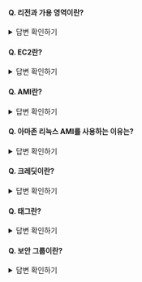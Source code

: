 #### Q. 리전과 가용 영역이란?

<details>
<summary>답변 확인하기</summary>
  
```
리전이란 AWS의 서비스가 구동될 지역으로, 도시별로 지어진 클라우드 센터이다.
서울 리전을 사용할 경우, 서울(목동 등)에 있는 클라우드 센터에 구축된 가상 머신들을 사용하는 것이다.
  
또한 리전은 AWS가 전 세계 데이터 센터를 클러스터링하는 물리적 위치로서 2개 이상의 가용 영역들의 집합을 의미한다. 
  
이때 가용 영역이란 논리적 데이터 센터의 각 그룹으로서 하나 이상의 데이터 센터들의 집합을 의미한다.
  
각각의 AWS 리전은 지리적 영역 내에서 격리되고 물리적으로 분리된 여러 개의 가용 영역으로 구성된다.
  
그 중 서울 리전은 우리나라에서 가장 많이 사용되는 리전으로서 4개의 AZ로 구성되어 있는데, 다음과 같다.
ap-northeast-2a, ap-northeast-2b, ap-northeast-2c, ap-northeast-2d
```
  
</details>

#### Q. EC2란?

<details>
<summary>답변 확인하기</summary>
  
```
EC2는 Elastic Compute Cloud의 약어로, AWS에서 제공하는 성능, 용량 등을 유동적으로 사용할 수 있는 서버
이때 EC2 서비스에 생성된 가상머신을 '인스턴스'라고 한다.
```
  
</details>

#### Q. AMI란?

<details>
<summary>답변 확인하기</summary>
  
```
AMI는 Amazon Machine Image(아마존 머신 이미지)의 약어로, EC2 인스턴스를 시작하는 데 필요한 정보를 이미지로 만들어 둔 것이다.
인스턴스라는 가상 머신에 운영체제 등을 설치할 수 있게 구워 넣은 이미지로 생각할 수 있다.
예를 들어, 아마존 리눅스 1 AMI를 사용한다면, Amazon Linux 1 OS가 인스턴스에 설치되어 개발자가 사용할 수 있음을 의미한다.
```
  
</details>

#### Q. 아마존 리눅스 AMI를 사용하는 이유는?

<details>
<summary>답변 확인하기</summary>
  
```
1. 아마존이 개발하고 있는 것으로 지원받기가 쉽다
  
2. AWS의 각종 서비스와의 상성이 좋다
  
3. 아마존 독자적인 개발 리포지토리를 사용하고 있어 yum이 매우 빠르다.
```
  
</details>

#### Q. 크레딧이란?

<details>
<summary>답변 확인하기</summary>
  
```
크레딧은 AWS 범용 시리즈인 T 시리즈에서 제공하는 서비스로 일종의 CPU를 사용할 수 있는 포인트 개념이다.

인스턴스 크기에 따라 정해진 비율로 CPU 크레딧을 계속 받으며,
인스턴스를 사용하지 않을 때는 크레딧을 축적하고, 사용할 때는 이 크레딧응 소모한다.

이때 정해진 사양보다 더 높은 트래픽이 오면 크레딧을 좀 더 적극적으로 사용하면서 트래픽을 처리하지만,
크레딧이 모두 사용되면 더이상 EC2를 사용할 수 없다.
```
  
</details>

#### Q. 태그란?

<details>
<summary>답변 확인하기</summary>
  
```
태그란 EC2의 이름을 붙이는 것으로, 해당 인스턴스를 표현하는 여러 이름으로 사용될 수 있다.
  
여러 인스턴스가 있을 경우 이를 태그별로 구분하면 거색이나 그룹 짓기가 편하다.
```
  
</details>

#### Q. 보안 그룹이란?

<details>
<summary>답변 확인하기</summary>
  
```
보안 그룹이란 방화벽으로,
특정 EC2에 접속을 특정 프로토콜, 특정 포트, 특정 IP 주소(사이더)로 제한할 수 있다.
```
  
</details>


